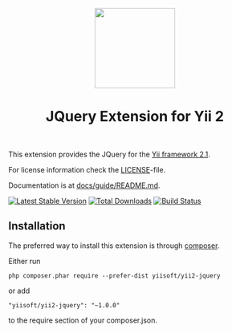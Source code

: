 <p align="center">
    <a href="https://github.com/yiisoft" target="_blank">
        <img src="https://brand.jquery.org/resources/jquery-mark-light.gif" height="160px">
    </a>
    <h1 align="center">JQuery Extension for Yii 2</h1>
    <br>
</p>

This extension provides the JQuery for the [Yii framework 2.1](http://www.yiiframework.com).

For license information check the [LICENSE](LICENSE.md)-file.

Documentation is at [docs/guide/README.md](docs/guide/README.md).

[![Latest Stable Version](https://poser.pugx.org/yiisoft/yii2-jquery/v/stable.png)](https://packagist.org/packages/yiisoft/yii2-jquery)
[![Total Downloads](https://poser.pugx.org/yiisoft/yii2-jquery/downloads.png)](https://packagist.org/packages/yiisoft/yii2-jquery)
[![Build Status](https://travis-ci.org/yiisoft/yii2-jquery.svg?branch=master)](https://travis-ci.org/yiisoft/yii2-jquery)


Installation
------------

The preferred way to install this extension is through [composer](http://getcomposer.org/download/).

Either run

```
php composer.phar require --prefer-dist yiisoft/yii2-jquery
```

or add

```
"yiisoft/yii2-jquery": "~1.0.0"
```

to the require section of your composer.json.
